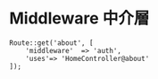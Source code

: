 # Middleware 中介層



```
Route::get('about', [
    'middleware'  => 'auth',
    'uses'=> 'HomeController@about'
]);
```











